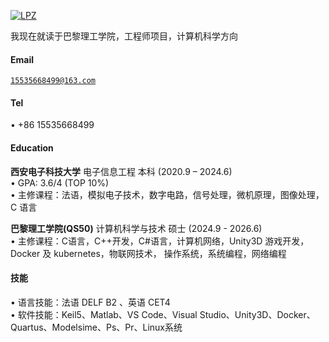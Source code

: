 [![LPZ](https://img.shields.io/badge/LPZ-github-blue?logo=github)](https://github.com/139liu666)

我现在就读于巴黎理工学院，工程师项目，计算机科学方向

#### Email  
<code>15535668499@163.com</code>  

#### Tel
• +86 15535668499

#### Education  
**西安电子科技大学**  电子信息工程  本科   (2020.9 – 2024.6)  
• GPA: 3.6/4 (TOP 10%)   
• 主修课程：法语，模拟电子技术，数字电路，信号处理，微机原理，图像处理，C 语言

**巴黎理工学院(QS50)**  计算机科学与技术  硕士  (2024.9 - 2026.6)  
• 主修课程：C语言，C++开发，C#语言，计算机网络，Unity3D 游戏开发，Docker 及 kubernetes，物联网技术，
操作系统，系统编程，网络编程   

#### 技能  
• 语言技能：法语 DELF B2 、英语 CET4   
• 软件技能：Keil5、Matlab、VS Code、Visual Studio、Unity3D、Docker、Quartus、Modelsime、Ps、Pr、Linux系统   
